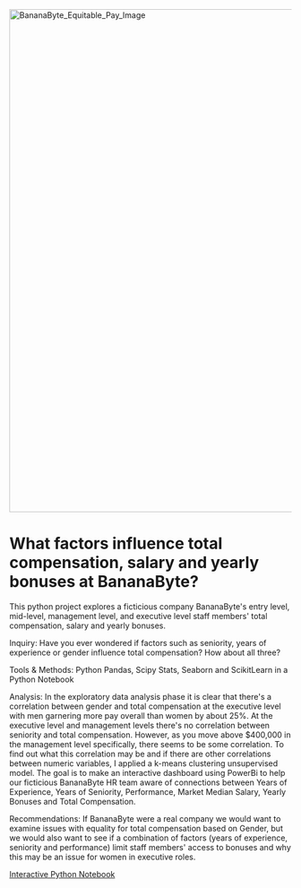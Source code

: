 <!DOCTYPE html>
<html lang="en">
<head>
    <meta charset="UTF-8">
    <meta http-equiv="X-UA-Compatible" content="IE=edge">
    <meta name="viewport" content="width=device-width, initial-scale=1.0">
    <img width="898" alt="BananaByte_Equitable_Pay_Image" src="https://github.com/Gatheroxign34/BananaByte-Total-Staff-Compensation/assets/94628744/8126fe1c-e480-42ed-acc7-e304165483e8">
</head>
<body>
    <h1> What factors influence total compensation, salary and yearly bonuses at BananaByte? </h1>
        <p> This python project explores a ficticious company BananaByte's entry level, mid-level, management level, and executive level staff members' total compensation, salary and yearly bonuses. </p>
        <p> Inquiry: Have you ever wondered if factors such as seniority, years of experience or gender influence total compensation? How about all three? </p> 
        <p> Tools & Methods: Python Pandas, Scipy Stats, Seaborn and ScikitLearn in a Python Notebook</p>
        <p> Analysis: In the exploratory data analysis phase it is clear that there's a correlation between gender and total compensation at the executive level with men garnering more pay overall than women by about 25%.
            At the executive level and management levels there's no correlation between seniority and total compensation. However, as you move above $400,000 in the management level specifically, there seems to be some correlation. To find out what this correlation may be and if there are other correlations between numeric variables, I applied a k-means clustering unsupervised model. The goal is to make an interactive dashboard using PowerBi to help our ficticious BananaByte HR team aware of connections between Years of Experience, Years of Seniority, Performance, Market Median	Salary, Yearly Bonuses and Total Compensation.
        <p> Recommendations: If BananaByte were a real company we would want to examine issues with equality for total compensation based on Gender, but we would also want to see if a combination of factors (years of experience, seniority and performance) limit staff members' access to bonuses and why this may be an issue for women in executive roles.

<a href = "https://colab.research.google.com/drive/1Cf268X3bLugLUfCPIaP9y8EYZN2O3T2z?usp=sharing"> Interactive Python Notebook </a>  
</body>
</html>
